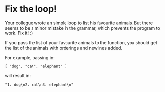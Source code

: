 # Fix the loop!

Your collegue wrote an simple loop to list his favourite animals. But there seems to be a minor mistake in the grammar, which prevents the program to work. Fix it! :)

If you pass the list of your favourite animals to the function, you should get the list of the animals with orderings and newlines added.

For example, passing in:

```
[ "dog", "cat", "elephant" ]
```

will result in:

```
"1. dog\n2. cat\n3. elephant\n"
```